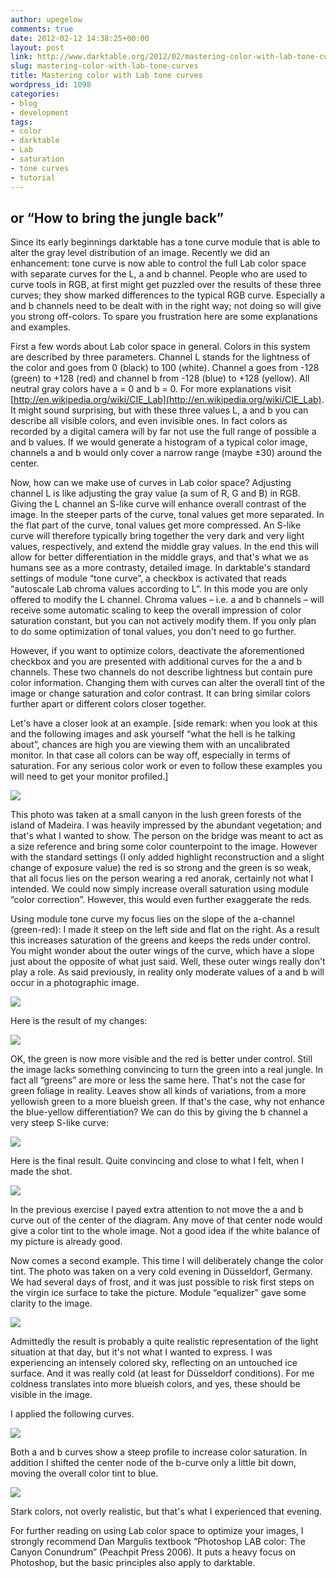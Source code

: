 ```yaml
---
author: upegelow
comments: true
date: 2012-02-12 14:38:25+00:00
layout: post
link: http://www.darktable.org/2012/02/mastering-color-with-lab-tone-curves/
slug: mastering-color-with-lab-tone-curves
title: Mastering color with Lab tone curves
wordpress_id: 1098
categories:
- blog
- development
tags:
- color
- darktable
- Lab
- saturation
- tone curves
- tutorial
---
```


## or “How to bring the jungle back”




Since its early beginnings darktable has a tone curve module that is able to alter the gray level distribution of an image. Recently we did an enhancement: tone curve is now able to control the full Lab color space with separate curves for the L, a and b channel. People who are used to curve tools in RGB, at first might get puzzled over the results of these three curves; they show marked differences to the typical RGB curve. Especially a and b channels need to be dealt with in the right way; not doing so will give you strong off-colors. To spare you frustration here are some explanations and examples.




First a few words about Lab color space in general. Colors in this system are described by three parameters. Channel L stands for the lightness of the color and goes from 0 (black) to 100 (white). Channel a goes from -128 (green) to +128 (red) and channel b from -128 (blue) to +128 (yellow). All neutral gray colors have a = 0 and b = 0. For more explanations visit [http://en.wikipedia.org/wiki/CIE_Lab](http://en.wikipedia.org/wiki/CIE_Lab). It might sound surprising, but with these three values L, a and b you can describe all visible colors, and even invisible ones. In fact colors as recorded by a digital camera will by far not use the full range of possible a and b values. If we would generate a histogram of a typical color image, channels a and b would only cover a narrow range (maybe ±30) around the center.




Now, how can we make use of curves in Lab color space? Adjusting channel L is like adjusting the gray value (a sum of R, G and B) in RGB. Giving the L channel an S-like curve will enhance overall contrast of the image. In the steeper parts of the curve, tonal values get more separated. In the flat part of the curve, tonal values get more compressed. An S-like curve will therefore typically bring together the very dark and very light values, respectively, and extend the middle gray values. In the end this will allow for better differentiation in the middle grays, and that's what we as humans see as a more contrasty, detailed image. In darktable's standard settings of module “tone curve”, a checkbox is activated that reads “autoscale Lab chroma values according to L”. In this mode you are only offered to modify the L channel. Chroma values – i.e. a and b channels – will receive some automatic scaling to keep the overall impression of color saturation constant, but you can not actively modify them. If you only plan to do some optimization of tonal values, you don't need to go further.




However, if you want to optimize colors, deactivate the aforementioned checkbox and you are presented with additional curves for the a and b channels. These two channels do not describe lightness but contain pure color information. Changing them with curves can alter the overall tint of the image or change saturation and color contrast. It can bring similar colors further apart or different colors closer together.




Let's have a closer look at an example. [side remark: when you look at this and the following images and ask yourself “what the hell is he talking about”, chances are high you are viewing them with an uncalibrated monitor. In that case all colors can be way off, especially in terms of saturation. For any serious color work or even to follow these examples you will need to get your monitor profiled.]




[![](http://www.darktable.org/wp-content/uploads/2012/02/tc2-bild0.sm_.jpg)](http://www.darktable.org/2012/02/mastering-color-with-lab-tone-curves/tc2-bild0-sm/)




This photo was taken at a small canyon in the lush green forests of the island of Madeira. I was heavily impressed by the abundant vegetation; and that's what I wanted to show. The person on the bridge was meant to act as a size reference and bring some color counterpoint to the image. However with the standard settings (I only added highlight reconstruction and a slight change of exposure value) the red is so strong and the green is so weak, that all focus lies on the person wearing a red anorak, certainly not what I intended. We could now simply increase overall saturation using module “color correction”. However, this would even further exaggerate the reds.




Using module tone curve my focus lies on the slope of the a-channel (green-red): I made it steep on the left side and flat on the right. As a result this increases saturation of the greens and keeps the reds under control. You might wonder about the outer wings of the curve, which have a slope just about the opposite of what just said. Well, these outer wings really don't play a role. As said previously, in reality only moderate values of a and b will occur in a photographic image.




[![](http://www.darktable.org/wp-content/uploads/2012/02/tc2-bild1-Lab.jpg)](http://www.darktable.org/2012/02/mastering-color-with-lab-tone-curves/tc2-bild1-lab/)




Here is the result of my changes:




[![](http://www.darktable.org/wp-content/uploads/2012/02/tc2-bild1.sm_.jpg)](http://www.darktable.org/2012/02/mastering-color-with-lab-tone-curves/tc2-bild1-sm/)




OK, the green is now more visible and the red is better under control. Still the image lacks something convincing to turn the green into a real jungle. In fact all “greens” are more or less the same here. That's not the case for green foliage in reality. Leaves show all kinds of variations, from a more yellowish green to a more blueish green. If that's the case, why not enhance the blue-yellow differentiation? We can do this by giving the b channel a very steep S-like curve:




[![](http://www.darktable.org/wp-content/uploads/2012/02/tc2-bild2-b.jpg)](http://www.darktable.org/2012/02/mastering-color-with-lab-tone-curves/tc2-bild2-b/)




Here is the final result. Quite convincing and close to what I felt, when I made the shot.




[![](http://www.darktable.org/wp-content/uploads/2012/02/tc2-bild2.sm_.jpg)](http://www.darktable.org/2012/02/mastering-color-with-lab-tone-curves/tc2-bild2-sm/)




In the previous exercise I payed extra attention to not move the a and b curve out of the center of the diagram. Any move of that center node would give a color tint to the whole image. Not a good idea if the white balance of my picture is already good.




Now comes a second example. This time I will deliberately change the color tint. The photo was taken on a very cold evening in Düsseldorf, Germany. We had several days of frost, and it was just possible to risk first steps on the virgin ice surface to take the picture. Module “equalizer” gave some clarity to the image.




[![](http://www.darktable.org/wp-content/uploads/2012/02/tc2-bild3.sm_.jpg)](http://www.darktable.org/2012/02/mastering-color-with-lab-tone-curves/tc2-bild3-sm/)




Admittedly the result is probably a quite realistic representation of the light situation at that day, but it's not what I wanted to express. I was experiencing an intensely colored sky, reflecting on an untouched ice surface. And it was really cold (at least for Düsseldorf conditions). For me coldness translates into more blueish colors, and yes, these should be visible in the image.




I applied the following curves.




[![](http://www.darktable.org/wp-content/uploads/2012/02/tc2-bild4-Lab.jpg)](http://www.darktable.org/2012/02/mastering-color-with-lab-tone-curves/tc2-bild4-lab/)




Both a and b curves show a steep profile to increase color saturation. In addition I shifted the center node of the b-curve only a little bit down, moving the overall color tint to blue.




[![](http://www.darktable.org/wp-content/uploads/2012/02/tc2-bild4.sm_.jpg)](http://www.darktable.org/2012/02/mastering-color-with-lab-tone-curves/tc2-bild4-sm/)




Stark colors, not overly realistic, but that's what I experienced that evening.




For further reading on using Lab color space to optimize your images, I strongly recommend Dan Margulis textbook “Photoshop LAB color: The Canyon Conundrum” (Peachpit Press 2006). It puts a heavy focus on Photoshop, but the basic principles also apply to darktable.
